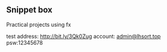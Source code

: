 ## Snippet box

Practical projects using fx

test address: http://bit.ly/3Qk0Zug
account: admin@lhsort.top psw:12345678
